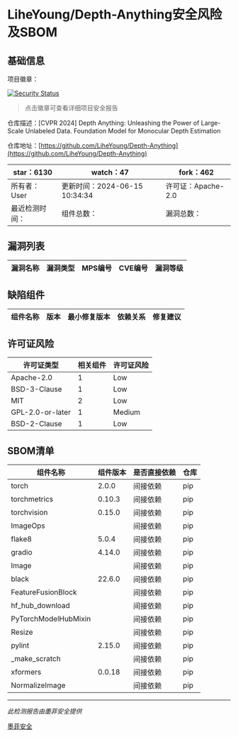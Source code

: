 # LiheYoung/Depth-Anything安全风险及SBOM

## 基础信息

项目徽章：

[![Security Status](https://www.murphysec.com/platform3/v31/badge/1802420596352724992.svg)](https://www.murphysec.com/console/report/1750232462951567360/1802420596352724992)

> 点击徽章可查看详细项目安全报告

仓库描述：[CVPR 2024] Depth Anything: Unleashing the Power of Large-Scale Unlabeled Data. Foundation Model for Monocular Depth Estimation

仓库地址：[https://github.com/LiheYoung/Depth-Anything](https://github.com/LiheYoung/Depth-Anything)

| star：6130 | watch：47 | fork：462 |
| ----------- | -------------- | ------------ |
| 所有者：User | 更新时间：2024-06-15 10:34:34 | 许可证：Apache-2.0 |
| 最近检测时间： | 组件总数： | 漏洞总数： |




## 漏洞列表

| 漏洞名称 | 漏洞类型 | MPS编号 | CVE编号 | 漏洞等级 |
| ------- | ------ | ------- | ------ | ----- |





## 缺陷组件

| 组件名称 | 版本 | 最小修复版本 | 依赖关系 | 修复建议 |
| -------- | ---- | ------------ | -------- | -------- |





## 许可证风险

| 许可证类型 | 相关组件 | 许可证风险 |
| ---------- | -------- | ---------- |
|Apache-2.0|1|Low|
|BSD-3-Clause|1|Low|
|MIT|2|Low|
|GPL-2.0-or-later|1|Medium|
|BSD-2-Clause|1|Low|




## SBOM清单

| 组件名称 | 组件版本 | 是否直接依赖 | 仓库 |
| -------- | -------- | ------------ | ---- |
|torch|2.0.0|间接依赖|pip|
|torchmetrics|0.10.3|间接依赖|pip|
|torchvision|0.15.0|间接依赖|pip|
|ImageOps||间接依赖|pip|
|flake8|5.0.4|间接依赖|pip|
|gradio|4.14.0|间接依赖|pip|
|Image||间接依赖|pip|
|black|22.6.0|间接依赖|pip|
|FeatureFusionBlock||间接依赖|pip|
|hf_hub_download||间接依赖|pip|
|PyTorchModelHubMixin||间接依赖|pip|
|Resize||间接依赖|pip|
|pylint|2.15.0|间接依赖|pip|
|_make_scratch||间接依赖|pip|
|xformers|0.0.18|间接依赖|pip|
|NormalizeImage||间接依赖|pip|


------

*此检测报告由墨菲安全提供*

[墨菲安全](www.murphysec.com)